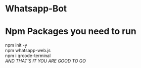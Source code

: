 # Whatsapp-Bot

# Npm Packages you need to run
npm init -y <br>
npm whatsapp-web.js <br>
npm i qrcode-terminal <br>
 _AND THAT'S IT YOU ARE GOOD TO GO_
